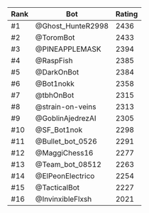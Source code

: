 Rank|Bot|Rating
---|---|---
#1|@Ghost_HunteR2998|2436
#2|@ToromBot|2433
#3|@PINEAPPLEMASK|2394
#4|@RaspFish|2385
#5|@DarkOnBot|2384
#6|@Bot1nokk|2358
#7|@tbhOnBot|2315
#8|@strain-on-veins|2313
#9|@GoblinAjedrezAI|2305
#10|@SF_Bot1nok|2298
#11|@Bullet_bot_0526|2291
#12|@MaggiChess16|2277
#13|@Team_bot_08512|2263
#14|@ElPeonElectrico|2254
#15|@TacticalBot|2227
#16|@InvinxibleFlxsh|2021
